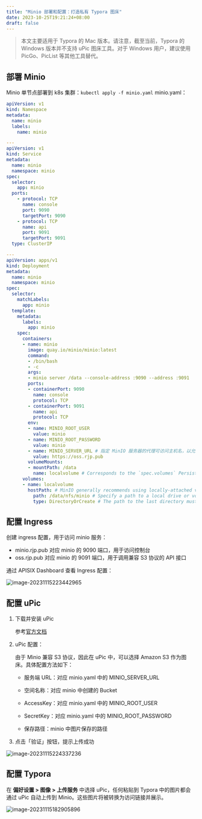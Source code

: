 ```yaml
---
title: "Minio 部署和配置：打造私有 Typora 图床"
date: 2023-10-25T19:21:24+08:00
draft: false
---
```


> 本文主要适用于 Typora 的 Mac 版本。请注意，截至当前，Typora 的 Windows 版本并不支持 uPic 图床工具。对于 Windows 用户，建议使用 PicGo、PicList 等其他工具替代。

## 部署 Minio

Minio 单节点部署到 k8s 集群：`kubectl apply -f minio.yaml`
minio.yaml：

```yaml
apiVersion: v1
kind: Namespace
metadata:
  name: minio
  labels:
    name: minio

---
apiVersion: v1
kind: Service
metadata:
  name: minio
  namespace: minio
spec:
  selector:
    app: minio
  ports:
    - protocol: TCP
      name: console
      port: 9090
      targetPort: 9090
    - protocol: TCP
      name: api
      port: 9091
      targetPort: 9091
  type: ClusterIP

---
apiVersion: apps/v1
kind: Deployment
metadata:
  name: minio
  namespace: minio
spec:
  selector:
    matchLabels:
      app: minio
  template:
    metadata:
      labels:
        app: minio
    spec:
      containers:
      - name: minio
        image: quay.io/minio/minio:latest
        command:
        - /bin/bash
        - -c
        args:
        - minio server /data --console-address :9090 --address :9091
        ports:
        - containerPort: 9090
          name: console
          protocol: TCP
        - containerPort: 9091
          name: api
          protocol: TCP
        env:
        - name: MINIO_ROOT_USER
          value: minio
        - name: MINIO_ROOT_PASSWORD
          value: minio
        - name: MINIO_SERVER_URL # 指定 MinIO 服务器的代理可访问主机名，以允许控制台通过 TLS 证书使用 MinIO 服务器 API
          value: https://oss.rjp.pub
        volumeMounts:
        - mountPath: /data
          name: localvolume # Corresponds to the `spec.volumes` Persistent Volume
      volumes:
      - name: localvolume
        hostPath: # MinIO generally recommends using locally-attached volumes
          path: /data/nfs/minio # Specify a path to a local drive or volume on the Kubernetes worker node
          type: DirectoryOrCreate # The path to the last directory must exist
```

## 配置 Ingress

创建 ingress 配置，用于访问 minio 服务：

- minio.rjp.pub 对应 minio 的 9090 端口，用于访问控制台
- oss.rjp.pub 对应 minio 的 9091 端口，用于调用兼容 S3 协议的 API 接口

通过 APISIX Dashboard 查看 Ingress 配置：

![image-20231115223442965](https://oss.rjp.pub/upic/2023/11/15/image-20231115223442965.png)

## 配置 uPic

1. 下载并安装 uPic

   参考[官方文档](https://github.com/gee1k/uPic)

2. uPic 配置：

   由于 Minio 兼容 S3 协议，因此在 uPic 中，可以选择 Amazon S3 作为图床。具体配置方法如下：

   - 服务端 URL：对应 minio.yaml 中的 MINIO_SERVER_URL

   - 空间名称：对应 minio 中创建的 Bucket
   - AccessKey：对应 minio.yaml 中的 MINIO_ROOT_USER
   - SecretKey：对应 minio.yaml 中的 MINIO_ROOT_PASSWORD
   - 保存路径：minio 中图片保存的路径

3. 点击「验证」按钮，提示上传成功

![image-20231115224337236](https://oss.rjp.pub/upic/2023/11/15/image-20231115224337236.png)

## 配置 Typora

在 **偏好设置 > 图像 > 上传服务** 中选择 uPic，任何粘贴到 Typora 中的图片都会通过 uPic 自动上传到 Minio。这些图片将被转换为访问链接并展示。

![image-20231115182905896](https://oss.rjp.pub/upic/2023/11/15/image-20231115182905896.png)
